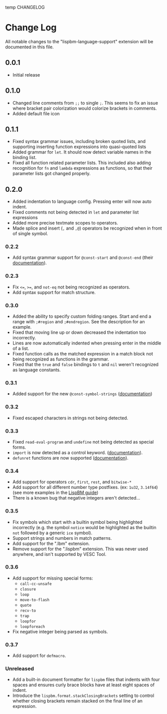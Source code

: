 temp CHANGELOG

# Change Log

All notable changes to the "lispbm-language-support" extension will be documented in this file.

<!-- Check [Keep a Changelog](http://keepachangelog.com/) for recommendations on how to structure this file. -->

## 0.0.1

- Initial release

## 0.1.0

- Changed line comments from `;;` to single `;`. This seems to fix an issue where
  bracket pair colorization would colorize brackets in comments.
- Added default file icon

## 0.1.1

- Fixed syntax grammar issues, including broken quoted lists, and supporting
  inserting function expressions into quasi-quoted lists
- Added grammar for `let`. It should now detect variable names in the binding
  list.
- Fixed all function related parameter lists. This included also adding
  recognition for `fn` and `lambda` expressions as functions, so that their
  parameter lists got changed properly.

## 0.2.0

- Added indentation to language config. Pressing enter will now auto indent.
- Fixed comments not being detected in `let` and parameter list expressions
- Added more precise textmate scopes to operators.
- Made splice and insert (`,` and `,@`) operators be recognized when in front of
  single symbol.

### 0.2.2

- Add syntax grammar support for `@const-start` and `@const-end` (their
  [documentation](https://github.com/vedderb/bldc/blob/master/lispBM/lispBM/doc/lbmref.md#const-start)).

### 0.2.3

- Fix `<=`, `>=`, and `not-eq` not being recognized as operators.
- Add syntax support for match structure.

### 0.3.0

- Added the ability to specify custom folding ranges. Start and end a range with
  `;#region` and `;#endregion`.
  See the description for an example.
- Fixed that moving line up or down decreased the indentation too incorrectly.
- Lines are now automatically indented when pressing enter in the middle of a
  list.
- Fixed function calls as the matched expression in a match block not being
  recognized as functions in the grammar.
- Fixed that the `true` and `false` bindings to `t` and `nil` weren't
  recognized as language constants.

### 0.3.1

- Added support for the new `@const-symbol-strings`
  ([documentation](https://github.com/svenssonjoel/lispBM/blob/master/doc/lbmref.md#const-symbol-strings))

### 0.3.2

- Fixed escaped characters in strings not being detected.

### 0.3.3

- Fixed `read-eval-program` and `undefine` not being detected as special
  forms.
- `import` is now detected as a control keyword. ([documentation](https://github.com/vedderb/bldc/blob/master/lispBM/README.md#import)).
- `defunret` functions are now supported ([documentation](https://github.com/vedderb/bldc/blob/master/lispBM/README.md#defunret)).

### 0.3.4

- Add support for operators `cdr`, `first`, `rest`, and `bitwise-*`
- Add support for all different number type postfixes. (ex: `1u32`, `3.14f64`)
  (see more examples in the [LispBM guide](https://github.com/vedderb/bldc/blob/master/lispBM/lispBM/doc/manual/ch1_introduction.md#values-and-types))
- There is a known bug that negative integers aren't detected...

### 0.3.5

- Fix symbols which start with a builtin symbol being highlighted incorrectly
  (e.g. the symbol `notice` would be highlighted as the builtin `not` followed by a generic `ice` symbol).
- Support strings and numbers in match patterns.
- Add support for the ".lbm" extension.
- Remove support for the ".lispbm" extension. This was never used anywhere, and isn't supported by VESC Tool.

### 0.3.6

- Add support for missing special forms:
  - `call-cc-unsafe`
  - `closure`
  - `loop`
  - `move-to-flash`
  - `quote`
  - `recv-to`
  - `trap`
  - `loopfor`
  - `loopforeach`
- Fix negative integer being parsed as symbols.

### 0.3.7

- Add support for `defmacro`.

### Unreleased

- Add a built-in document formatter for `lispbm` files that indents with four
  spaces and ensures curly brace blocks have at least eight spaces of indent.
- Introduce the `lispbm.format.stackClosingBrackets` setting to control whether
  closing brackets remain stacked on the final line of an expression.
